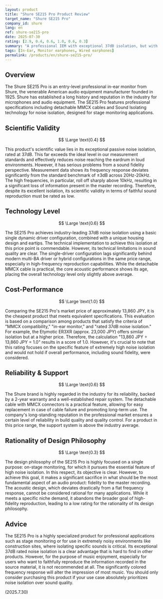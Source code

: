 ```yaml
---
layout: product
title: "Shure SE215 Pro Product Review"
target_name: "Shure SE215 Pro"
company_id: shure
lang: en
ref: shure-se215-pro
date: 2025-07-30
rating: [2.9, 0.4, 0.6, 1.0, 0.6, 0.3]
summary: "A professional IEM with exceptional 37dB isolation, but with significant sound quality issues"
tags: [In-Ear, Monitor earphones, Wired earphones]
permalink: /products/en/shure-se215-pro/
---
```

## Overview

The Shure SE215 Pro is an entry-level professional in-ear monitor from Shure, the venerable American audio equipment manufacturer founded in 1925. Shure has established a long history and reputation in the industry for microphones and audio equipment. The SE215 Pro features professional specifications including detachable MMCX cables and Sound Isolating technology for noise isolation, designed for stage monitoring applications.

## Scientific Validity

$$ \Large \text{0.4} $$

This product's scientific value lies in its exceptional passive noise isolation, rated at 37dB. This far exceeds the ideal level in our measurement standards and effectively reduces noise reaching the eardrum in loud environments. However, it has serious problems from a sound fidelity perspective. Measurement data shows its frequency response deviates significantly from the standard benchmark of ±3dB across 20Hz-20kHz. The high frequencies, in particular, roll off sharply above 10kHz, resulting in a significant loss of information present in the master recording. Therefore, despite its excellent isolation, its scientific validity in terms of faithful sound reproduction must be rated as low.

## Technology Level

$$ \Large \text{0.6} $$

The SE215 Pro achieves industry-leading 37dB noise isolation using a basic single dynamic driver configuration, combined with a unique housing design and eartips. The technical implementation to achieve this isolation at this price point is commendable. However, its technical limitations in sound quality are clear. The single-driver configuration lags significantly behind modern multi-BA driver or hybrid configurations in the same price range, especially in high-frequency reproduction capabilities. While the detachable MMCX cable is practical, the core acoustic performance shows its age, placing the overall technology level only slightly above average.

## Cost-Performance

$$ \Large \text{1.0} $$

Comparing the SE215 Pro's market price of approximately 13,860 JPY, it is the cheapest product that meets equivalent specifications. This evaluation is based on a comparison among products that satisfy the criteria of "MMCX compatibility," "in-ear monitor," and "rated 37dB noise isolation." For example, the Etymotic ER3XR (approx. 23,000 JPY) offers similar isolation but at a higher price. Therefore, the calculation "13,860 JPY ÷ 13,860 JPY = 1.0" results in a score of 1.0. However, it's crucial to note that this rating focuses on the specific feature of extremely high noise isolation and would not hold if overall performance, including sound fidelity, were considered.

## Reliability & Support

$$ \Large \text{0.6} $$

The Shure brand is highly regarded in the industry for its reliability, backed by a 2-year warranty and a well-established repair system. The detachable cable with MMCX connectors is a practical feature, allowing for easy replacement in case of cable failure and promoting long-term use. The company's long-standing reputation in the professional market ensures a certain level of reliability in build quality and quality control. For a product in this price range, the support system is above the industry average.

## Rationality of Design Philosophy

$$ \Large \text{0.3} $$

The design philosophy of the SE215 Pro is highly focused on a single purpose: on-stage monitoring, for which it pursues the essential feature of high noise isolation. In this respect, its objective is clear. However, to achieve this goal, it makes a significant sacrifice in what should be the most fundamental aspect of an audio product: fidelity to the master recording. The acoustic design, which deviates drastically from a flat frequency response, cannot be considered rational for many applications. While it meets a specific niche demand, it abandons the broader goal of high-fidelity reproduction, leading to a low rating for the rationality of its design philosophy.

## Advice

The SE215 Pro is a highly specialized product for professional applications such as stage monitoring or for use in extremely noisy environments like construction sites, where isolating specific sounds is critical. Its exceptional 37dB rated noise isolation is a clear advantage that is hard to find in other products. However, for the purpose of music enjoyment, especially for users who want to faithfully reproduce the information recorded in the source material, it is not recommended at all. The significantly colored frequency response will alter the impression of most music. You should only consider purchasing this product if your use case absolutely prioritizes noise isolation over sound quality.

(2025.7.30)